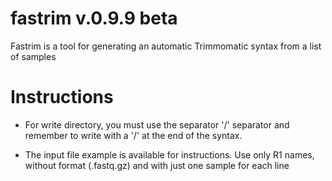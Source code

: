 # fastrim v.0.9.9 beta

Fastrim is a tool for generating an automatic Trimmomatic syntax from a list of samples

# Instructions

- For write directory, you must use the separator '/' separator and remember to write with a '/' at the end of the syntax.

- The input file example is available for instructions. Use only R1 names, without format (.fastq.gz) and with just one sample for each line
